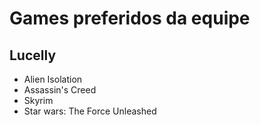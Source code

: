 # Games preferidos da equipe

## Lucelly

* Alien Isolation
* Assassin's Creed
* Skyrim
* Star wars: The Force Unleashed
